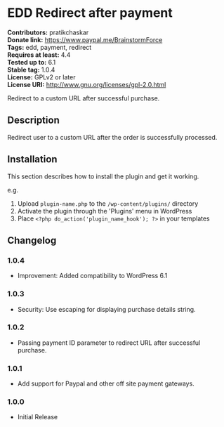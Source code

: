 # EDD Redirect after payment #
**Contributors:** pratikchaskar  
**Donate link:** https://www.paypal.me/BrainstormForce  
**Tags:** edd, payment, redirect  
**Requires at least:** 4.4  
**Tested up to:** 6.1  
**Stable tag:** 1.0.4  
**License:** GPLv2 or later  
**License URI:** http://www.gnu.org/licenses/gpl-2.0.html  

Redirect to a custom URL after successful purchase.

## Description ##

Redirect user to a custom URL after the order is successfully processed.

## Installation ##

This section describes how to install the plugin and get it working.

e.g.

1. Upload `plugin-name.php` to the `/wp-content/plugins/` directory
1. Activate the plugin through the 'Plugins' menu in WordPress
1. Place `<?php do_action('plugin_name_hook'); ?>` in your templates


## Changelog ##

### 1.0.4 ###
- Improvement: Added compatibility to WordPress 6.1

### 1.0.3 ###
- Security: Use escaping for displaying purchase details string.

### 1.0.2 ###
- Passing payment ID parameter to redirect URL after successful purchase.

### 1.0.1 ###
- Add support for Paypal and other off site payment gateways.

### 1.0.0 ###
- Initial Release
